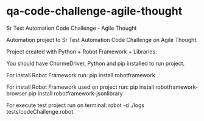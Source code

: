 # qa-code-challenge-agile-thought
Sr Test Automation Code Challenge - Agile Thought

Automation project to Sr Test Automation Code Challenge on Agile Thought.

Project created with Python + Robot Framework + Libraries.

You should have ChormeDriver, Python and pip installed to run project.

For install Robot Framework run:
  pip install robotframework

For install Robot Framework used on project run:
  pip install robotframework-browser
  pip install robotframework-jsonlibrary

For execute test project run on terminal:
  robot -d ./logs tests/codeChallenge.robot 
